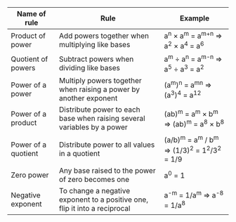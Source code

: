 
 	

| Name of rule        | Rule                                                                       | Example                                                                                                    |
| ------------------- | -------------------------------------------------------------------------- | ---------------------------------------------------------------------------------------------------------- |
| Product of power    | Add powers together when multiplying like bases                            | a<sup>n</sup> × a<sup>m</sup> = a<sup>m+n</sup> => a<sup>2</sup> × a<sup>4</sup> = a<sup>6</sup>           |
| Quotient of powers  | Subtract powers when dividing like bases                                   | a<sup>m</sup> ÷ a<sup>n</sup> = a<sup>m-n</sup> => a<sup>5</sup> ÷ a<sup>3</sup> = a<sup>2</sup>           |
| Power of a power    | Multiply powers together when raising a power by another exponent          | (a<sup>m</sup>)<sup>n</sup> = a<sup>mn</sup> => (a<sup>3</sup>)<sup>4</sup> =  a<sup>12</sup>              |
| Power of a product  | Distribute power to each base when raising several variables by a power    | (ab)<sup>m</sup> = a<sup>m</sup> × b<sup>m</sup> => (ab)<sup>m</sup> = a<sup>8</sup> × b<sup>8</sup>       |
| Power of a quotient | Distribute power to all values in a quotient                               | (a/b)<sup>m</sup> = a<sup>m</sup> / b<sup>m</sup> => (1/3)<sup>2</sup> = 1<sup>2</sup>/3<sup>2</sup> = 1/9 |
| Zero power          | Any base raised to the power of zero becomes one                           | a<sup>0</sup> = 1                                                                                          |
| Negative exponent   | To change a negative exponent to a positive one, flip it into a reciprocal | a<sup>-m</sup> = 1/a<sup>m</sup> => a<sup>-8</sup> = 1/a<sup>8</sup>                                       |
